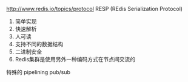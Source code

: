 http://www.redis.io/topics/protocol
RESP (REdis Serialization Protocol)

1. 简单实现
2. 快速解析
3. 人可读
4. 支持不同的数据结构
5. 二进制安全
6. Redis集群是使用另外一种编码方式在节点间交流的

特殊的
pipelining
pub/sub

